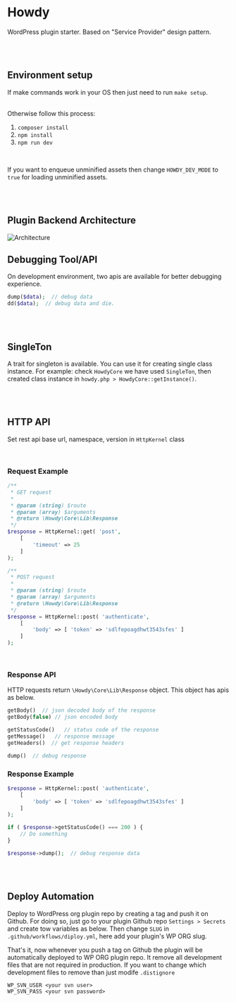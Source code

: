 # Howdy
WordPress plugin starter. Based on "Service Provider" design pattern.

<br>
<br>

## Environment setup
If make commands work in your OS then just need to run `make setup`.

<br>
Otherwise follow this process:
<br>

1. `composer install`
2. `npm install`
3. `npm run dev`

<br>

If you want to enqueue unminified assets then change `HOWDY_DEV_MODE` to `true` for loading unminified assets.

<br>
<br>

## Plugin Backend Architecture

![Architecture](https://abmsourav.com/welcome/wp-content/uploads/2022/09/howdyWP-plugin-architecture.png)

## Debugging Tool/API
On development environment, two apis are available for better debugging experience.

```php
dump($data);  // debug data
dd($data);  // debug data and die. 
```

<br>
<br>

## SingleTon
A trait for singleton is available. You can use it for creating single class instance.
For example: check `HowdyCore` we have used `SingleTon`, then created class instance in `howdy.php > HowdyCore::getInstance()`.

<br>
<br>

## HTTP API
Set rest api base url, namespace, version in `HttpKernel` class

<br>

### Request Example

```php
/**
 * GET request
 *
 * @param (string) $route
 * @param (array) $arguments
 * @return \Howdy\Core\Lib\Response
 */
$response = HttpKernel::get( 'post',
    [
        'timeout' => 25
    ]
);

/**
 * POST request
 * 
 * @param (string) $route
 * @param (array) $arguments
 * @return \Howdy\Core\Lib\Response
 */
$response = HttpKernel::post( 'authenticate',
    [
        'body' => [ 'token' => 'sdlfepoagdhwt3543sfes' ]
    ]
);
```

<br>

### Response API
HTTP requests return `\Howdy\Core\Lib\Response` object. This object has apis as below.

```php
getBody()  // json decoded body of the response
getBody(false) // json encoded body

getStatusCode()   // status code of the response
getMessage()   // response message
getHeaders()  // get response headers

dump()  // debug response
```

### Response Example

```php
$response = HttpKernel::post( 'authenticate',
    [
        'body' => [ 'token' => 'sdlfepoagdhwt3543sfes' ]
    ]
);

if ( $response->getStatusCode() === 200 ) {
    // Do something
}

$response->dump();  // debug response data
```

<br>
<br>

## Deploy Automation

<p>Deploy to WordPress org plugin repo by creating a tag and push it on Github.
For doing so, just go to your plugin Github repo <code>Settings > Secrets</code> and create tow variables as below. Then change <code>SLUG</code> in <code>.github/workflows/diploy.yml</code>, here add your plugin's WP ORG slug.</p>
<p>That's it, now whenever you push a tag on Github the plugin will be automatically deployed to WP ORG plugin repo. It remove all development files that are not required in production. If you want to change which development files to remove than just modife <code>.distignore</code></p>

```
WP_SVN_USER <your svn user>
WP_SVN_PASS <your svn password>
```
